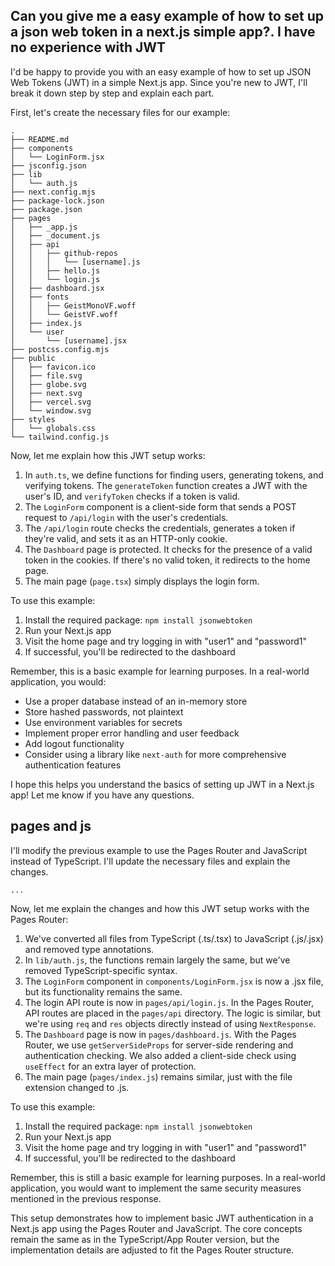
## Can you give me a easy example of how to set up a json web token in a next.js simple app?.  I have no experience with JWT

I'd be happy to provide you with an easy example of how to set up JSON Web Tokens (JWT) in a simple Next.js app. Since you're new to JWT, I'll break it down step by step and explain each part.

First, let's create the necessary files for our example:

```
.
├── README.md
├── components
│   └── LoginForm.jsx
├── jsconfig.json
├── lib
│   └── auth.js
├── next.config.mjs
├── package-lock.json
├── package.json
├── pages
│   ├── _app.js
│   ├── _document.js
│   ├── api
│   │   ├── github-repos
│   │   │   └── [username].js
│   │   ├── hello.js
│   │   └── login.js
│   ├── dashboard.jsx
│   ├── fonts
│   │   ├── GeistMonoVF.woff
│   │   └── GeistVF.woff
│   ├── index.js
│   └── user
│       └── [username].jsx
├── postcss.config.mjs
├── public
│   ├── favicon.ico
│   ├── file.svg
│   ├── globe.svg
│   ├── next.svg
│   ├── vercel.svg
│   └── window.svg
├── styles
│   └── globals.css
└── tailwind.config.js
```

Now, let me explain how this JWT setup works:

1. In `auth.ts`, we define functions for finding users, generating tokens, and verifying tokens. The `generateToken` function creates a JWT with the user's ID, and `verifyToken` checks if a token is valid.
2. The `LoginForm` component is a client-side form that sends a POST request to `/api/login` with the user's credentials.
3. The `/api/login` route checks the credentials, generates a token if they're valid, and sets it as an HTTP-only cookie.
4. The `Dashboard` page is protected. It checks for the presence of a valid token in the cookies. If there's no valid token, it redirects to the home page.
5. The main page (`page.tsx`) simply displays the login form.


To use this example:

1. Install the required package: `npm install jsonwebtoken`
2. Run your Next.js app
3. Visit the home page and try logging in with "user1" and "password1"
4. If successful, you'll be redirected to the dashboard


Remember, this is a basic example for learning purposes. In a real-world application, you would:

- Use a proper database instead of an in-memory store
- Store hashed passwords, not plaintext
- Use environment variables for secrets
- Implement proper error handling and user feedback
- Add logout functionality
- Consider using a library like `next-auth` for more comprehensive authentication features


I hope this helps you understand the basics of setting up JWT in a Next.js app! Let me know if you have any questions.

## pages and js



I'll modify the previous example to use the Pages Router and JavaScript instead of TypeScript. I'll update the necessary files and explain the changes.

```typescriptreact project="jwt-example"
...
```

Now, let me explain the changes and how this JWT setup works with the Pages Router:

1. We've converted all files from TypeScript (.ts/.tsx) to JavaScript (.js/.jsx) and removed type annotations.
2. In `lib/auth.js`, the functions remain largely the same, but we've removed TypeScript-specific syntax.
3. The `LoginForm` component in `components/LoginForm.jsx` is now a .jsx file, but its functionality remains the same.
4. The login API route is now in `pages/api/login.js`. In the Pages Router, API routes are placed in the `pages/api` directory. The logic is similar, but we're using `req` and `res` objects directly instead of using `NextResponse`.
5. The `Dashboard` page is now in `pages/dashboard.js`. With the Pages Router, we use `getServerSideProps` for server-side rendering and authentication checking. We also added a client-side check using `useEffect` for an extra layer of protection.
6. The main page (`pages/index.js`) remains similar, just with the file extension changed to .js.


To use this example:

1. Install the required package: `npm install jsonwebtoken`
2. Run your Next.js app
3. Visit the home page and try logging in with "user1" and "password1"
4. If successful, you'll be redirected to the dashboard


Remember, this is still a basic example for learning purposes. In a real-world application, you would want to implement the same security measures mentioned in the previous response.

This setup demonstrates how to implement basic JWT authentication in a Next.js app using the Pages Router and JavaScript. The core concepts remain the same as in the TypeScript/App Router version, but the implementation details are adjusted to fit the Pages Router structure.